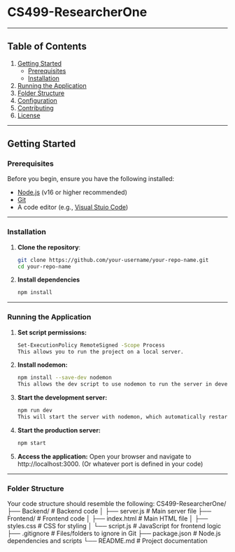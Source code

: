 # CS499-ResearcherOne

---

## Table of Contents
1. [Getting Started](#getting-started)
   - [Prerequisites](#prerequisites)
   - [Installation](#installation)
2. [Running the Application](#running-the-application)
3. [Folder Structure](#folder-structure)
4. [Configuration](#configuration)
5. [Contributing](#contributing)
6. [License](#license)

---

## Getting Started

### Prerequisites
Before you begin, ensure you have the following installed:
- [Node.js](https://nodejs.org/) (v16 or higher recommended)
- [Git](https://git-scm.com/)
- A code editor (e.g., [Visual Stuio Code](https://code.visualstudio.com/))

---

### Installation
1. **Clone the repository**:
   ```bash
   git clone https://github.com/your-username/your-repo-name.git
   cd your-repo-name
2. **Install dependencies**
    ```bash
    npm install

---

### Running the Application
1. **Set script permissions:**
    ```bash
    Set-ExecutionPolicy RemoteSigned -Scope Process
    This allows you to run the project on a local server.

2. **Install nodemon:**
    ```bash
    npm install --save-dev nodemon
    This allows the dev script to use nodemon to run the server in development mode.

3. **Start the development server:**
    ```bash
    npm run dev
    This will start the server with nodemon, which automatically restarts the server when files change.

4. **Start the production server:**
    ```bash
    npm start

5. **Access the application:**
    Open your browser and navigate to http://localhost:3000. (Or whatever port is defined in your code)

---

### Folder Structure
Your code structure should resemble the following:
CS499-ResearcherOne/
    ├── Backend/                  # Backend code
    │   ├── server.js             # Main server file 
    ├── Frontend/                 # Frontend code
    │   ├── index.html            # Main HTML file
    │   ├── styles.css            # CSS for styling
    │   └── script.js             # JavaScript for frontend logic
    ├── .gitignore                # Files/folders to ignore in Git
    ├── package.json              # Node.js dependencies and scripts
    └── README.md                 # Project documentation

